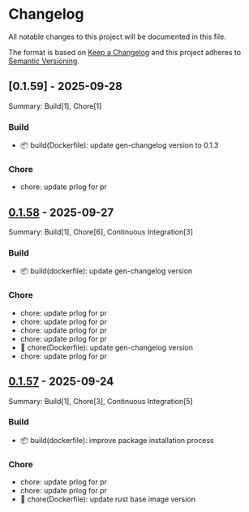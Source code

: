 <!-- LTex: Enabled=false -->
# Changelog

All notable changes to this project will be documented in this file.

The format is based on [Keep a Changelog](https://keepachangelog.com/en/1.0.0/) and this project adheres to [Semantic Versioning](https://semver.org/spec/v2.0.0.html).

## [0.1.59] - 2025-09-28

Summary: Build[1], Chore[1]

### Build

 - 📦 build(Dockerfile): update gen-changelog version to 0.1.3

### Chore

 - chore: update prlog for pr

## [0.1.58] - 2025-09-27

Summary: Build[1], Chore[6], Continuous Integration[3]

### Build

 - 📦 build(dockerfile): update gen-changelog version

### Chore

 - chore: update prlog for pr
 - chore: update prlog for pr
 - chore: update prlog for pr
 - chore: update prlog for pr
 - 🔧 chore(Dockerfile): update gen-changelog version
 - chore: update prlog for pr

## [0.1.57] - 2025-09-24

Summary: Build[1], Chore[3], Continuous Integration[5]

### Build

 - 📦 build(dockerfile): improve package installation process

### Chore

 - chore: update prlog for pr
 - chore: update prlog for pr
 - 🔧 chore(Dockerfile): update rust base image version

[Unreleased]: https://github.com/jerus-org/ci-container/compare/v0.1.58...HEAD
[0.1.58]: https://github.com/jerus-org/ci-container/compare/v0.1.57...v0.1.58
[0.1.57]: https://github.com/jerus-org/ci-container/compare/v0.1.56...v0.1.57

